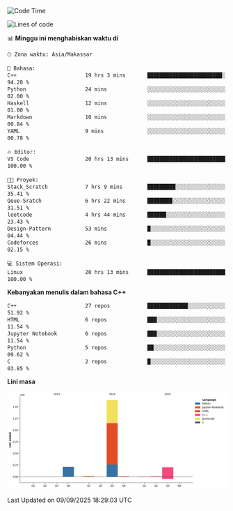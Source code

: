 <!--START_SECTION:waka-->
![Code Time](http://img.shields.io/badge/Code%20Time-457%20hrs%2033%20mins-blue)

![Lines of code](https://img.shields.io/badge/Sejak%20Hello%20World%20aku%20telah%20menulis-2.1%20million%20baris%20kode-blue)

📊 **Minggu ini menghabiskan waktu di** 

```text
🕑︎ Zona waktu: Asia/Makassar

💬 Bahasa: 
C++                      19 hrs 3 mins       ████████████████████████░   94.28 % 
Python                   24 mins             ░░░░░░░░░░░░░░░░░░░░░░░░░   02.00 % 
Haskell                  12 mins             ░░░░░░░░░░░░░░░░░░░░░░░░░   01.00 % 
Markdown                 10 mins             ░░░░░░░░░░░░░░░░░░░░░░░░░   00.84 % 
YAML                     9 mins              ░░░░░░░░░░░░░░░░░░░░░░░░░   00.78 % 

🔥 Editor: 
VS Code                  20 hrs 13 mins      █████████████████████████   100.00 % 

🐱‍💻 Proyek: 
Stack_Scratch            7 hrs 9 mins        █████████░░░░░░░░░░░░░░░░   35.41 % 
Qeue-Sratch              6 hrs 22 mins       ████████░░░░░░░░░░░░░░░░░   31.51 % 
leetcode                 4 hrs 44 mins       ██████░░░░░░░░░░░░░░░░░░░   23.43 % 
Design-Pattern           53 mins             █░░░░░░░░░░░░░░░░░░░░░░░░   04.44 % 
Codeforces               26 mins             █░░░░░░░░░░░░░░░░░░░░░░░░   02.15 % 

💻 Sistem Operasi: 
Linux                    20 hrs 13 mins      █████████████████████████   100.00 % 
```

**Kebanyakan menulis dalam bahasa C++** 

```text
C++                      27 repos            █████████████░░░░░░░░░░░░   51.92 % 
HTML                     6 repos             ███░░░░░░░░░░░░░░░░░░░░░░   11.54 % 
Jupyter Notebook         6 repos             ███░░░░░░░░░░░░░░░░░░░░░░   11.54 % 
Python                   5 repos             ██░░░░░░░░░░░░░░░░░░░░░░░   09.62 % 
C                        2 repos             █░░░░░░░░░░░░░░░░░░░░░░░░   03.85 % 
```



**Lini masa**

![Lines of Code chart](https://raw.githubusercontent.com/yusuf601/yusuf601/main/assets/bar_graph.png)


 Last Updated on 09/09/2025 18:29:03 UTC
<!--END_SECTION:waka-->

